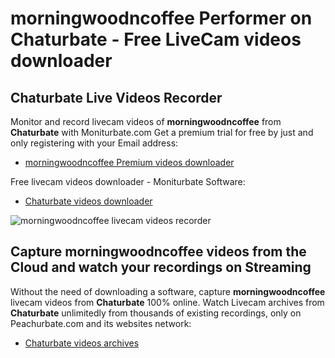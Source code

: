 # morningwoodncoffee Performer on Chaturbate - Free LiveCam videos downloader

## Chaturbate Live Videos Recorder

Monitor and record livecam videos of **morningwoodncoffee** from **Chaturbate** with Moniturbate.com
Get a premium trial for free by just and only registering with your Email address:
* [morningwoodncoffee Premium videos downloader](https://moniturbate.com/request-demo-licence-key.html)

Free livecam videos downloader - Moniturbate Software:
* [Chaturbate videos downloader](https://moniturbate.com/moniturbate-download-software.html)

![morningwoodncoffee livecam videos recorder](https://peachurnet.com/templates/moniturbate-software.png)


## Capture morningwoodncoffee videos from the Cloud and watch your recordings on Streaming

Without the need of downloading a software, capture **morningwoodncoffee** livecam videos from **Chaturbate** 100% online.
Watch Livecam archives from **Chaturbate** unlimitedly from thousands of existing recordings, only on Peachurbate.com and its websites network:
* [Chaturbate videos archives](https://peachurnet.com/)